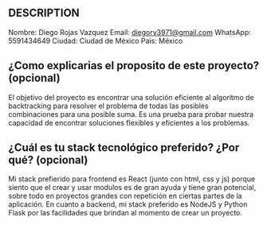 ## DESCRIPTION

Nombre: Diego Rojas Vazquez
Email: diegorv3971@gmail.com
WhatsApp: 5591434649
Ciudad: Ciudad de México
Pais: México

## ¿Como explicarias el proposito de este proyecto? (opcional)

El objetivo del proyecto es encontrar una solución eficiente al algoritmo de backtracking para resolver el problema de todas las posibles combinaciones para una posible suma. Es una prueba para probar nuestra capacidad de encontrar soluciones flexibles y eficientes a los problemas.

## ¿Cuál es tu stack tecnológico preferido? ¿Por qué? (opcional)

Mi stack prefierido para frontend es React (junto con html, css y js) porque siento que el crear y usar modulos es de gran ayuda y tiene gran potencial, sobre todo en proyectos grandes con repetición en ciertas partes de la aplicación.
En cuanto a backend, mi stack preferido es NodeJS y Python Flask por las facilidades que brindan al momento de crear un proyecto.